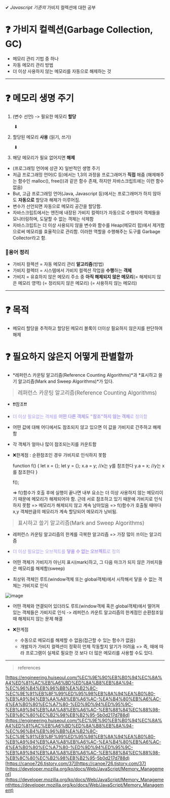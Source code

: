 ✔ _Javascript 기준의_ 가비지 컬렉션에 대한 공부



# ❓ 가비지 컬렉션(Garbage Collection, GC)

- 메모리 관리 기법 중 하나
- 자동 메모리 관리 방법
- 더 이상 사용하지 않는 메모리를 자동으로 해제하는 것

---



# ❓ 메모리 생명 주기

1. (변수 선언) -> 필요한 메모리 **할당**

   ​                ⬇

2. 할당된 메모리 **사용** (읽기, 쓰기)

   ​                ⬇

3. 해당 메모리가 필요 없어지면 **해제**

- (프로그래밍 언어에 상관 X) 일반적인 생명 주기
- 저급 프로그래밍 언어(C 등)에서는 1,3의 과정을 프로그래머가 **직접** 해줌 (해제해주는 함수인 malloc(), free())과 같은 함수 존재, 하지만 자바스크립트에는 이런 함수 없음)
- But, 고급 프로그래밍 언어(Java, Javascript 등)에서는 프로그래머가 하지 않아도 **자동으로** 할당과 해제가 이루어짐.
- 변수가 선언되면 자동으로 메모리 공간을 할당함.
- 자바스크립트에서는 엔진에 내장된 가비지 컬렉터가 자동으로 수행되어 객체들을 모니터링하며, 도달할 수 없는 객체는 삭제함
- 자바스크립트는 더 이상 사용되지 않을 변수와 함수를 Heap(메모리 힙)에서 제거함으로써 메모리를 효율적으로 관리함. 이러한 역할을 수행해주는 도구를 Garbage Collector라고 함.



### 🛑용어 정리

- 가비지 컬렉션 = 자동 메모리 관리 **알고리즘**(방법)
- 가비지 컬렉터 = 시스템에서 가비지 컬렉션 작업을 **수행**하는 **객체**
- 가비지 = 유효하지 않은 메모리 주소 중 **아직 해제되지 않은 메모리**(= 해제되지 않은 메모리 영역) (= 정리되지 않은 메모리) (= 사용하지 않는 메모리)

---



# ❓ 목적

- 메모리 할당을 추적하고 할당된 메모리 블록이 더이상 필요하지 않은지를 판단하여 해제



# ❓ 필요하지 않은지 어떻게 판별할까

- *레퍼런스 카운팅 알고리즘(Reference Counting Algorithms)*과 *표시하고 쓸기 알고리즘(Mark and Sweep Algorithms)*가 있다.


> <span style="font-size:1.2em">레퍼런스 카운팅 알고리즘(Reference Counting Algorithms)</span>

- ❗❗참조❗❗

- <span style="color:#AD9AEE">더 이상 필요없는 객체를 **어떤 다른 객체도 "참조"하지 않는 객체**로 정의함</span>

- 어떤 값에 대해 어디에서도 참조되지 않고 있으면 이 값을 가비지로 간주하고 해제함

- 각 객체가 얼마나 많이 참조되는지를 카운트함

- ❌한계점 : 순환참조인 경우 가비지로 인식하지 못함

    function f() {
    let x = {};
    let y = {};
    x.a = y;   //x는 y를 참조한다
    y.a = x;   //y는 x를 참조한다
    }
  
    f();

  => f()함수가 호출 후에 실행이 끝나면 내부 요소는 더 이상 사용하지 않는 메모리이기 때문에 메모리가 해제되어야 함. 근데 서로 참조하고 있기 때문에 가비지로 인식하지 못함 => 메모리가 해제되지 않고 계속 남아있음 => f()함수가 호출될 때마다 x,y 객체만큼의 메모리가 계속 할당되어 메모리가 낭비됨.

  
> <span style="font-size:1.2em">표시하고 쓸기 알고리즘(Mark and Sweep Algorithms)</span>

- 레퍼런스 카운팅 알고리즘의 한계를 극복한 알고리즘 => 가장 많이 쓰이는 알고리즘

- <span style="color:#AD9AEE">더 이상 필요없는 오브젝트를 **닿을 수 없는 오브젝트**로 정의</span>

- 어떤 객체가 가비지가 아닌지 표시(mark)하고, 그 다음 마크가 되지 않은 가비지들은 메모리를 해제함(sweep)

- 최상위 객체인 루트(window객체 또는 global객체)에서 시작해서 닿을 수 없는 객체는 가비지로 인식

![image](https://user-images.githubusercontent.com/55550034/129959179-5b1f60ab-c0e2-40fe-a653-4203bb1760f1.png)

- 어떤 객체와 연결되어 있더라도 루트(window객체 혹은 global객체)에서 떨어져 있는 객체들은 가비지로 인식 -> 레퍼런스 카운트 알고리즘의 한계점인 순환참조일 때 해제되지 않는 문제 해결

- ❌한계점

  - 수동으로 메모리를 해제할 수 없음(접근할 수 있는 함수가 없음)
  - 개발자가 가비지 컬렉션이 정확히 언제 작동할지 알기가 어려움 => 즉, 때에 따라 프로그램이 실제로 필요한 것 보다 더 많은 메모리를 사용할 수도 있다.

---

> references

[https://engineering.huiseoul.com/%EC%9E%90%EB%B0%94%EC%8A%A4%ED%81%AC%EB%A6%BD%ED%8A%B8%EB%8A%94-%EC%96%B4%EB%96%BB%EA%B2%8C-%EC%9E%91%EB%8F%99%ED%95%98%EB%8A%94%EA%B0%80-%EB%A9%94%EB%AA%A8%EB%A6%AC-%EA%B4%80%EB%A6%AC-4%EA%B0%80%EC%A7%80-%ED%9D%94%ED%95%9C-%EB%A9%94%EB%AA%A8%EB%A6%AC-%EB%88%84%EC%88%98-%EB%8C%80%EC%B2%98%EB%B2%95-5b0d217d788d](https://engineering.huiseoul.com/%EC%9E%90%EB%B0%94%EC%8A%A4%ED%81%AC%EB%A6%BD%ED%8A%B8%EB%8A%94-%EC%96%B4%EB%96%BB%EA%B2%8C-%EC%9E%91%EB%8F%99%ED%95%98%EB%8A%94%EA%B0%80-%EB%A9%94%EB%AA%A8%EB%A6%AC-%EA%B4%80%EB%A6%AC-4%EA%B0%80%EC%A7%80-%ED%9D%94%ED%95%9C-%EB%A9%94%EB%AA%A8%EB%A6%AC-%EB%88%84%EC%88%98-%EB%8C%80%EC%B2%98%EB%B2%95-5b0d217d788d)
[https://canoe726.tistory.com/37](https://canoe726.tistory.com/37)
[https://developer.mozilla.org/ko/docs/Web/JavaScript/Memory_Management](https://developer.mozilla.org/ko/docs/Web/JavaScript/Memory_Managementhttps://developer.mozilla.org/ko/docs/Web/JavaScript/Memory_Management)